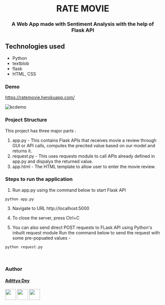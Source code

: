 <h1 align="center" >RATE MOVIE</h1>
<h3 align="center"> A Web App made with Sentiment Analysis with the help of Flask API</h3>

## Technologies used
* Python
* textblob
* flask
* HTML, CSS

### Demo
https://ratemovie.herokuapp.com/

![kcdemo](https://i.imgur.com/Pir6xTR.gif)

### Project Structure
This project has three major parts :
1. app.py - This contains Flask APIs that receives movie a review through GUI or API calls, computes the precited value based on our model and returns it.
2. request.py - This uses requests module to call APIs already defined in app.py and dispalys the returned value.
3. app.html - The HTML template to allow user to enter the movie review.

### Steps to run the application

1. Run app.py using the command below to start Flask API
```
python app.py
```
   
3. Navigate to URL http://localhost:5000

4. To close the server, press Ctrl+C 

5. You can also send direct POST requests to FLask API using Python's inbuilt request module
Run the command below to send the request with some pre-popuated values -
```
python request.py
```

<br>

### Author

#### [Adittya Dey](https://github.com/adiXcodr)

[<img src="https://image.flaticon.com/icons/svg/185/185964.svg" width="35" padding="10">](https://www.linkedin.com/in/adittya-dey-3966b916b/)
[<img src="https://image.flaticon.com/icons/svg/185/185981.svg" width="35" padding="10">](https://www.facebook.com/adittya.dey.3)
[<img src="https://image.flaticon.com/icons/svg/185/185985.svg" width="35" padding="10">](https://www.instagram.com/adixdey/)

